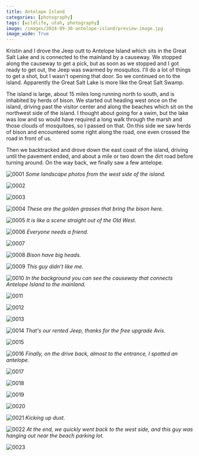```yaml
---
title: Antelope Island
categories: [photography]
tags: [wildlife, utah, photography]
image: /images/2024-09-30-antelope-island/preview-image.jpg
image_wide: True
---
```


Kristin and I drove the Jeep outt to Antelope Island which sits in the Great Salt Lake and is connected to the mainland by a causeway.  We stopped along the causeway to get a pick, but as soon as we stopped and I got ready to get out, the Jeep was swarmed by mosquitos.  I'll do a lot of things to get a shot, but I wasn't opening that door.  So we continued on to the island.  Apparently the Great Salt Lake is more like the Great Salt Swamp.

The island is large, about 15 miles long running north to south, and is inhabited by herds of bison.  We started out heading west once on the island, driving past the visitor center and along the beaches which sit on the northwest side of the island.  I thought about going for a swim, but the lake was low and so would have required a long walk through the marsh and those clouds of mosquitoes, so I passed on that.  On this side we saw herds of bison and encountered some right along the road, one even crossed the road in front of us.

Then we backtracked and drove down the east coast of the island, driving until the pavement ended, and about a mile or two down the dirt road before turning around.  On the way back, we finally saw a few antelope.

<a href='javascript:void(0);' name='pic-0001'></a>

![0001](/images/2024-09-30-antelope-island/antelope-island-0001.jpg)
_Some landscape photos from the west side of the island.&nbsp; <a href='{% link photo_info/pi-2024-09-30-antelope-island-0001.md %}'><i class='fa fa-info-circle' style='font-size: 0.73em;'></i></a>_

<a href='javascript:void(0);' name='pic-0002'></a>

![0002](/images/2024-09-30-antelope-island/antelope-island-0002.jpg)
_&nbsp; <a href='{% link photo_info/pi-2024-09-30-antelope-island-0002.md %}'><i class='fa fa-info-circle' style='font-size: 0.73em;'></i></a>_

<a href='javascript:void(0);' name='pic-0003'></a>

![0003](/images/2024-09-30-antelope-island/antelope-island-0003.jpg)
_&nbsp; <a href='{% link photo_info/pi-2024-09-30-antelope-island-0003.md %}'><i class='fa fa-info-circle' style='font-size: 0.73em;'></i></a>_

<a href='javascript:void(0);' name='pic-0004'></a>

![0004](/images/2024-09-30-antelope-island/antelope-island-0004.jpg)
_These are the golden grasses that bring the bison here.&nbsp; <a href='{% link photo_info/pi-2024-09-30-antelope-island-0004.md %}'><i class='fa fa-info-circle' style='font-size: 0.73em;'></i></a>_

<a href='javascript:void(0);' name='pic-0005'></a>

![0005](/images/2024-09-30-antelope-island/antelope-island-0005.jpg)
_It is like a scene straight out of the Old West.&nbsp; <a href='{% link photo_info/pi-2024-09-30-antelope-island-0005.md %}'><i class='fa fa-info-circle' style='font-size: 0.73em;'></i></a>_

<a href='javascript:void(0);' name='pic-0006'></a>

![0006](/images/2024-09-30-antelope-island/antelope-island-0006.jpg)
_Everyone needs a friend.&nbsp; <a href='{% link photo_info/pi-2024-09-30-antelope-island-0006.md %}'><i class='fa fa-info-circle' style='font-size: 0.73em;'></i></a>_

<a href='javascript:void(0);' name='pic-0007'></a>

![0007](/images/2024-09-30-antelope-island/antelope-island-0007.jpg)
_&nbsp; <a href='{% link photo_info/pi-2024-09-30-antelope-island-0007.md %}'><i class='fa fa-info-circle' style='font-size: 0.73em;'></i></a>_

<a href='javascript:void(0);' name='pic-0008'></a>

![0008](/images/2024-09-30-antelope-island/antelope-island-0008.jpg)
_Bison have big heads.&nbsp; <a href='{% link photo_info/pi-2024-09-30-antelope-island-0008.md %}'><i class='fa fa-info-circle' style='font-size: 0.73em;'></i></a>_

<a href='javascript:void(0);' name='pic-0009'></a>

![0009](/images/2024-09-30-antelope-island/antelope-island-0009.jpg)
_This guy didn't like me.&nbsp; <a href='{% link photo_info/pi-2024-09-30-antelope-island-0009.md %}'><i class='fa fa-info-circle' style='font-size: 0.73em;'></i></a>_

<a href='javascript:void(0);' name='pic-0010'></a>

![0010](/images/2024-09-30-antelope-island/antelope-island-0010.jpg)
_In the background you can see the causeway that connects Antelope Island to the mainland.&nbsp; <a href='{% link photo_info/pi-2024-09-30-antelope-island-0010.md %}'><i class='fa fa-info-circle' style='font-size: 0.73em;'></i></a>_

<a href='javascript:void(0);' name='pic-0011'></a>

![0011](/images/2024-09-30-antelope-island/antelope-island-0011.jpg)
_&nbsp; <a href='{% link photo_info/pi-2024-09-30-antelope-island-0011.md %}'><i class='fa fa-info-circle' style='font-size: 0.73em;'></i></a>_

<a href='javascript:void(0);' name='pic-0012'></a>

![0012](/images/2024-09-30-antelope-island/antelope-island-0012.jpg)
_&nbsp; <a href='{% link photo_info/pi-2024-09-30-antelope-island-0012.md %}'><i class='fa fa-info-circle' style='font-size: 0.73em;'></i></a>_

<a href='javascript:void(0);' name='pic-0013'></a>

![0013](/images/2024-09-30-antelope-island/antelope-island-0013.jpg)
_&nbsp; <a href='{% link photo_info/pi-2024-09-30-antelope-island-0013.md %}'><i class='fa fa-info-circle' style='font-size: 0.73em;'></i></a>_

<a href='javascript:void(0);' name='pic-0014'></a>

![0014](/images/2024-09-30-antelope-island/antelope-island-0014.jpg)
_That's our rented Jeep, thanks for the free upgrade Avis.&nbsp; <a href='{% link photo_info/pi-2024-09-30-antelope-island-0014.md %}'><i class='fa fa-info-circle' style='font-size: 0.73em;'></i></a>_

<a href='javascript:void(0);' name='pic-0015'></a>

![0015](/images/2024-09-30-antelope-island/antelope-island-0015.jpg)
_&nbsp; <a href='{% link photo_info/pi-2024-09-30-antelope-island-0015.md %}'><i class='fa fa-info-circle' style='font-size: 0.73em;'></i></a>_

<a href='javascript:void(0);' name='pic-0016'></a>

![0016](/images/2024-09-30-antelope-island/antelope-island-0016.jpg)
_Finally, on the drive back, almost to the entrance, I spotted an antelope.&nbsp; <a href='{% link photo_info/pi-2024-09-30-antelope-island-0016.md %}'><i class='fa fa-info-circle' style='font-size: 0.73em;'></i></a>_

<a href='javascript:void(0);' name='pic-0017'></a>

![0017](/images/2024-09-30-antelope-island/antelope-island-0017.jpg)
_&nbsp; <a href='{% link photo_info/pi-2024-09-30-antelope-island-0017.md %}'><i class='fa fa-info-circle' style='font-size: 0.73em;'></i></a>_

<a href='javascript:void(0);' name='pic-0018'></a>

![0018](/images/2024-09-30-antelope-island/antelope-island-0018.jpg)
_&nbsp; <a href='{% link photo_info/pi-2024-09-30-antelope-island-0018.md %}'><i class='fa fa-info-circle' style='font-size: 0.73em;'></i></a>_

<a href='javascript:void(0);' name='pic-0019'></a>

![0019](/images/2024-09-30-antelope-island/antelope-island-0019.jpg)
_&nbsp; <a href='{% link photo_info/pi-2024-09-30-antelope-island-0019.md %}'><i class='fa fa-info-circle' style='font-size: 0.73em;'></i></a>_

<a href='javascript:void(0);' name='pic-0020'></a>

![0020](/images/2024-09-30-antelope-island/antelope-island-0020.jpg)
_&nbsp; <a href='{% link photo_info/pi-2024-09-30-antelope-island-0020.md %}'><i class='fa fa-info-circle' style='font-size: 0.73em;'></i></a>_

<a href='javascript:void(0);' name='pic-0021'></a>

![0021](/images/2024-09-30-antelope-island/antelope-island-0021.jpg)
_Kicking up dust.&nbsp; <a href='{% link photo_info/pi-2024-09-30-antelope-island-0021.md %}'><i class='fa fa-info-circle' style='font-size: 0.73em;'></i></a>_

<a href='javascript:void(0);' name='pic-0022'></a>

![0022](/images/2024-09-30-antelope-island/antelope-island-0022.jpg)
_At the end, we quickly went back to the west side, and this guy was hanging out near the beach parking lot.&nbsp; <a href='{% link photo_info/pi-2024-09-30-antelope-island-0022.md %}'><i class='fa fa-info-circle' style='font-size: 0.73em;'></i></a>_

<a href='javascript:void(0);' name='pic-0023'></a>

![0023](/images/2024-09-30-antelope-island/antelope-island-0023.jpg)
_&nbsp; <a href='{% link photo_info/pi-2024-09-30-antelope-island-0023.md %}'><i class='fa fa-info-circle' style='font-size: 0.73em;'></i></a>_

